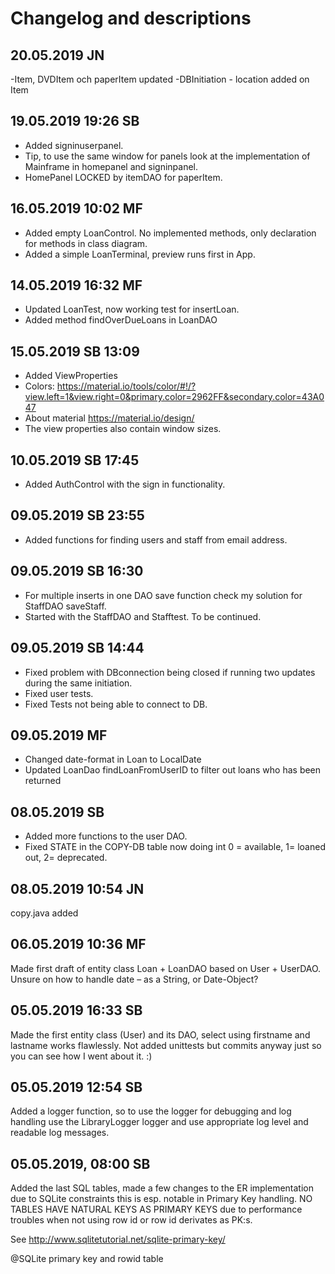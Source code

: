 # Changelog and descriptions

## 20.05.2019 JN
-Item, DVDItem och paperItem updated
-DBInitiation - location added on Item

## 19.05.2019 19:26 SB
- Added signinuserpanel.
- Tip, to use the same window for panels look at the implementation of Mainframe in homepanel and signinpanel.
- HomePanel LOCKED by itemDAO for paperItem.

## 16.05.2019 10:02 MF
- Added empty LoanControl. No implemented methods, only declaration for methods in class diagram.
- Added a simple LoanTerminal, preview runs first in App.

## 14.05.2019 16:32 MF
- Updated LoanTest, now working test for insertLoan. 
- Added method findOverDueLoans in LoanDAO

## 15.05.2019 SB 13:09
- Added ViewProperties
- Colors: https://material.io/tools/color/#!/?view.left=1&view.right=0&primary.color=2962FF&secondary.color=43A047
- About material https://material.io/design/
- The view properties also contain window sizes.

## 10.05.2019 SB 17:45
- Added AuthControl with the sign in functionality.


## 09.05.2019 SB 23:55
- Added functions for finding users and staff from email address.

## 09.05.2019 SB 16:30
- For multiple inserts in one DAO save function check my solution for StaffDAO saveStaff.
- Started with the StaffDAO and Stafftest. To be continued.


## 09.05.2019 SB 14:44
- Fixed problem with DBconnection being closed if running two updates during the same initiation.
- Fixed user tests.
- Fixed Tests not being able to connect to DB.

## 09.05.2019 MF
- Changed date-format in Loan to LocalDate
- Updated LoanDao findLoanFromUserID to filter out loans who has been returned

## 08.05.2019 SB
- Added more functions to the user DAO.
- Fixed STATE in the COPY-DB table now doing int 0 = available, 1= loaned out, 2= deprecated.


## 08.05.2019 10:54 JN
copy.java added

## 06.05.2019 10:36 MF
Made first draft of entity class Loan + LoanDAO based on User + UserDAO. Unsure on how to handle date – as a String, 
or Date-Object? 


## 05.05.2019 16:33 SB
Made the first entity class (User) and its DAO, select using firstname and lastname works flawlessly.
Not added unittests but commits anyway just so you can see how I went about it. :)

## 05.05.2019 12:54 SB
Added a logger function, so to use the logger for debugging and log handling use the LibraryLogger logger and use
appropriate log level and readable log messages.

## 05.05.2019, 08:00 SB
Added the last SQL tables, made a few changes to the ER implementation due to SQLite constraints this is esp. notable
in Primary Key handling. NO TABLES HAVE NATURAL KEYS AS PRIMARY KEYS due to performance troubles when not using
row id or row id derivates as PK:s.

See
http://www.sqlitetutorial.net/sqlite-primary-key/

@SQLite primary key and rowid table